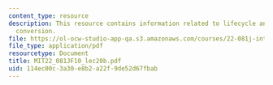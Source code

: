 ```yaml
---
content_type: resource
description: This resource contains information related to lifecycle analysis of biomass
  conversion.
file: https://ol-ocw-studio-app-qa.s3.amazonaws.com/courses/22-081j-introduction-to-sustainable-energy-fall-2010/114ec00c3a30e8b2a22f9de52d67fbab_MIT22_081JF10_lec20b.pdf
file_type: application/pdf
resourcetype: Document
title: MIT22_081JF10_lec20b.pdf
uid: 114ec00c-3a30-e8b2-a22f-9de52d67fbab
---
```

